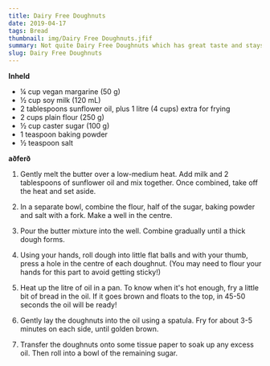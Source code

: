 ```yaml
---
title: Dairy Free Doughnuts
date: 2019-04-17
tags: Bread
thumbnail: img/Dairy Free Doughnuts.jfif
summary: Not quite Dairy Free Doughnuts which has great taste and stays fresh for longer.
slug: Dairy Free Doughnuts
---
```


__Inheld__

+ ¼ cup vegan margarine (50 g)
+ ½ cup soy milk (120 mL)
+ 2 tablespoons sunflower oil, plus 1 litre (4 cups) extra for frying
+ 2 cups plain flour (250 g)
+ ½ cup caster sugar (100 g)
+ 1 teaspoon baking powder
+ ½ teaspoon salt


__aðferð__

1. Gently melt the butter over a low-medium heat. Add milk and 2 tablespoons of sunflower oil and mix together. Once combined, take     off the heat and set aside.

2. In a separate bowl, combine the flour, half of the sugar, baking powder and salt with a fork. Make a well in the centre.

3. Pour the butter mixture into the well. Combine gradually until a thick dough forms.

4. Using your hands, roll dough into little flat balls and with your thumb, press a hole in the centre of each doughnut. (You may       need to flour your hands for this part to avoid getting sticky!)

5. Heat up the litre of oil in a pan. To know when it's hot enough, fry a little bit of bread in the oil. If it goes brown and          floats to the top, in 45-50 seconds the oil will be ready!

6. Gently lay the doughnuts into the oil using a spatula. Fry for about 3-5 minutes on each side, until golden brown.

7. Transfer the doughnuts onto some tissue paper to soak up any excess oil. Then roll into a bowl of the remaining sugar.
